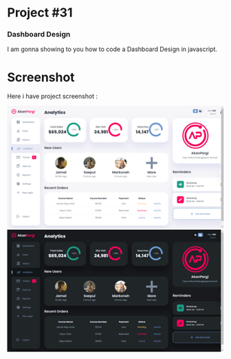 # Project #31

### Dashboard Design
I am gonna showing to you how to code a Dashboard Design in javascript.

# Screenshot
Here i have project screenshot :

![screenshot](result1.png)
![screenshot](result2.png)
